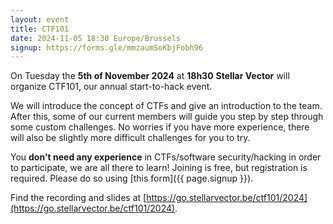 ```yaml
---
layout: event
title: CTF101
date: 2024-11-05 18:30 Europe/Brussels
signup: https://forms.gle/mmzaumSoKbjFobh96
---
```


On Tuesday the **5th of November 2024** at **18h30** **Stellar Vector** will organize CTF101, our annual start-to-hack event.

We will introduce the concept of CTFs and give an introduction to the team.
After this, some of our current members will guide you step by step through some custom challenges.
No worries if you have more experience, there will also be slightly more difficult challenges for you to try.

You **don't need any experience** in CTFs/software security/hacking in order to participate, we are all there to learn!
Joining is free, but registration is required. Please do so using [this form]({{ page.signup }}).

Find the recording and slides at [https://go.stellarvector.be/ctf101/2024](https://go.stellarvector.be/ctf101/2024).
